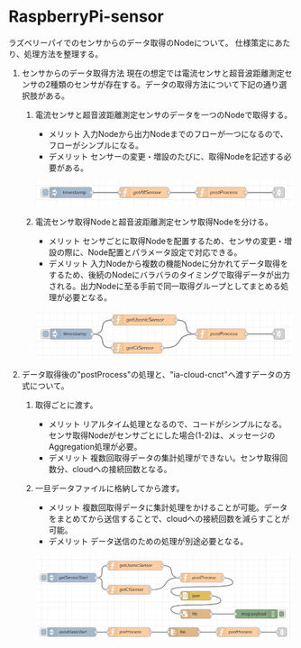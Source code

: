 # RaspberryPi-sensor
ラズベリーパイでのセンサからのデータ取得のNodeについて。
仕様策定にあたり、処理方法を整理する。

1. センサからのデータ取得方法
   現在の想定では電流センサと超音波距離測定センサの2種類のセンサが存在する。データの取得方法について下記の通り選択肢がある。

   1. 電流センサと超音波距離測定センサのデータを一つのNodeで取得する。

      * メリット
        入力Nodeから出力Nodeまでのフローが一つになるので、フローがシンプルになる。
      * デメリット
        センサーの変更・増設のたびに、取得Nodeを記述する必要がある。

      ![getAllSensor](getAllSensor.PNG)

      

   2. 電流センサ取得Nodeと超音波距離測定センサ取得Nodeを分ける。

      * メリット
        センサごとに取得Nodeを配置するため、センサの変更・増設の際に、Node配置とパラメータ設定で対応できる。
      * デメリット
        入力Nodeから複数の機能Nodeに分かれてデータ取得をするため、後続のNodeにバラバラのタイミングで取得データが出力される。出力Nodeに至る手前で同一取得グループとしてまとめる処理が必要となる。

      ![getOneSensor](getOneSensor.PNG)

      

2. データ取得後の"postProcess"の処理と、"ia-cloud-cnct"へ渡すデータの方式について。

   1. 取得ごとに渡す。

      * メリット
        リアルタイム処理となるので、コードがシンプルになる。センサ取得Nodeがセンサごとにした場合(1-2)は、メッセージのAggregation処理が必要。
      * デメリット
        複数回取得データの集計処理ができない。センサ取得回数分、cloudへの接続回数となる。

   2. 一旦データファイルに格納してから渡す。

      * メリット
        複数回取得データに集計処理をかけることが可能。データをまとめてから送信することで、cloudへの接続回数を減らすことが可能。
      * デメリット
        データ送信のための処理が別途必要となる。

      ![makeDataFile](makeDataFile.PNG)

      

   



